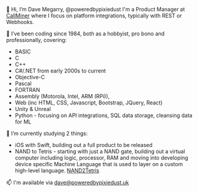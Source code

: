 👋 Hi, I’m Dave Megarry, @poweredbypixiedust I'm a Product Manager at [CallMiner](https://callminer.com) where I focus on platform integrations, typically with REST or Webhooks.

👀 I’ve been coding since 1984, both as a hobbyist, pro bono and professionally, covering:
* BASIC
* C
* C++
* C#/.NET from early 2000s to current
* Objective-C
* Pascal
* FORTRAN 
* Assembly (Motorola, Intel, ARM (RPi)), 
* Web (inc HTML, CSS, Javascript, Bootstrap, JQuery, React)
* Unity & Unreal
* Python - focusing on API integrations, SQL data storage, cleansing data for ML

🌱 I’m currently studying 2 things:
* iOS with Swift, building out a full product to be released
* NAND to Tetris - starting with just a NAND gate, building out a virtual computer including logic, processor, RAM and moving into developing device specific Machine Language that is used to layer on a custom high-level language. [NAND2Tetris](https://www.nand2tetris.org/)


📫 I'm available via dave@poweredbypixiedust.uk

<!---
poweredbypixiedust/poweredbypixiedust is a ✨ special ✨ repository because its `README.md` (this file) appears on your GitHub profile.
You can click the Preview link to take a look at your changes.
--->
